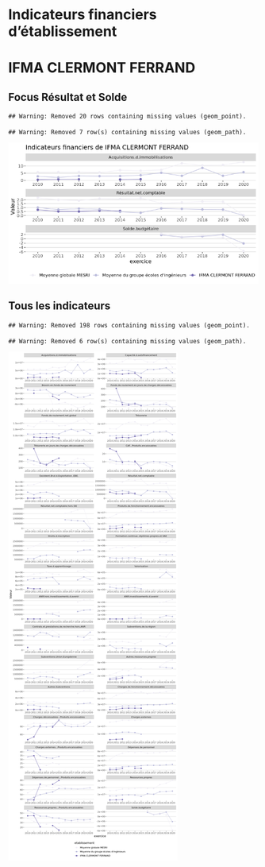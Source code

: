 Indicateurs financiers d’établissement
================

# IFMA CLERMONT FERRAND

## Focus Résultat et Solde

    ## Warning: Removed 20 rows containing missing values (geom_point).

    ## Warning: Removed 7 row(s) containing missing values (geom_path).

![](ifma_clermont_ferrand_files/figure-gfm/etab.focus-1.png)<!-- -->

## Tous les indicateurs

    ## Warning: Removed 198 rows containing missing values (geom_point).

    ## Warning: Removed 6 row(s) containing missing values (geom_path).

![](ifma_clermont_ferrand_files/figure-gfm/etab-1.png)<!-- -->

